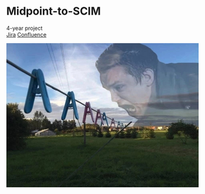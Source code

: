 # Midpoint-to-SCIM

4-year project  
[Jira](https://midpointscim.atlassian.net/jira/software/projects/MID/boards/1)
[Confluence](https://midpointscim.atlassian.net/wiki/spaces/BZ/overview)

![haha](./pics/a.jpg)